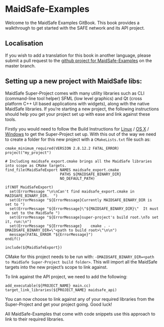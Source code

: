 # MaidSafe-Examples

Welcome to the MaidSafe Examples GitBook. This book provides a walkthrough to get started with the SAFE network and its API project.

## Localisation

If you wish to add a translation for this book in another language, please submit a pull request to the [github project for MaidSafe-Examples](https://github.com/maidsafe/maidsafe-examples/) on the master branch.

## Setting up a new project with MaidSafe libs:

MaidSafe Super-Project comes with many utility libraries such as CLI (command-line tool helper) SFML (low level graphics) and Qt (cross platform C++ UI based applications with widgets), along with the native MaidSafe libraries. If you’re starting a new project, the following instructions should help you get your project set up with ease and link against these tools.

Firstly you would need to follow the Build Instructions for [Linux](https://github.com/maidsafe/MaidSafe/wiki/Build-Instructions-for-Linux) / [OS X](https://github.com/maidsafe/MaidSafe/wiki/Build-Instructions-for-OS-X) / [Windows](https://github.com/maidsafe/MaidSafe/wiki/Build-Instructions-for-Windows) to get the Super-Project set up. With this out of the way we need to create a folder for this new project with a `CMakeLists.txt` file such as:

    cmake_minimum_required(VERSION 2.8.12.2 FATAL_ERROR)
    project("my_project")

    # Including maidsafe_export.cmake brings all the MaidSafe libraries into scope as CMake targets.
    find_file(MaidSafeExport NAMES maidsafe_export.cmake
                             PATHS ${MAIDSAFE_BINARY_DIR}
                             NO_DEFAULT_PATH)

    if(NOT MaidSafeExport)
      set(ErrorMessage "\n\nCan't find maidsafe_export.cmake in MAIDSAFE_BINARY_DIR.  ")
      set(ErrorMessage "${ErrorMessage}Currently MAIDSAFE_BINARY_DIR is set to ")
      set(ErrorMessage "${ErrorMessage}\"${MAIDSAFE_BINARY_DIR}\"  It must be set to the MaidSafe ")
      set(ErrorMessage "${ErrorMessage}super-project's build root.\nTo set it, run:\n")
      set(ErrorMessage "${ErrorMessage}    cmake . -DMAIDSAFE_BINARY_DIR=\"<path to build root>\"\n\n")
      message(FATAL_ERROR "${ErrorMessage}")
    endif()

    include(${MaidSafeExport})


CMake for this project needs to be run with: `-DMAIDSAFE_BINARY_DIR=<path to MaidSafe Super-Project build folder>`. This will import all the MaidSafe targets into the new project’s scope to link against.



To link against the API project, we need to add the following:

    add_executable(${PROJECT_NAME} main.cc)
    target_link_libraries(${PROJECT_NAME} maidsafe_api)


You can now choose to link against any of your required libraries from the Super-Project and get your project going. Good luck!

All MaidSafe-Examples that come with code snippets use this approach to link to their required libraries.
